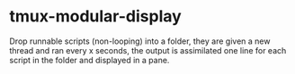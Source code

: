 # tmux-modular-display
Drop runnable scripts (non-looping) into a folder, they are given a new thread and ran every x seconds, the output is assimilated one line for each script in the folder and displayed in a pane.
